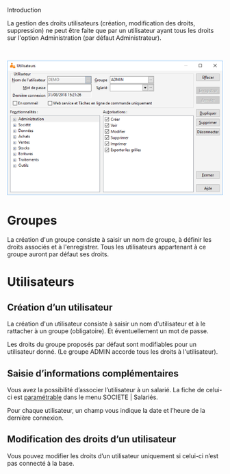 







Introduction



La gestion des droits utilisateurs (création, modification des droits, 
 suppression) ne peut être faite que par un utilisateur ayant tous les 
 droits sur l'option Administration (par défaut Administrateur).


 


![](../../assets/images/Utilisateurs/1/UtilisateurSelectionne.png)


# Groupes


La création d'un groupe consiste à saisir un nom de groupe, à définir 
 les droits associés et à l'enregistrer. Tous les utilisateurs appartenant 
 à ce groupe auront par défaut ses droits.


# Utilisateurs


## Création d’un utilisateur


La création d'un utilisateur consiste à saisir un nom d'utilisateur 
 et à le rattacher à un groupe (obligatoire). Et éventuellement un mot 
 de passe.


Les droits du groupe proposés par défaut sont modifiables pour un utilisateur 
 donné. (Le groupe ADMIN accorde tous les droits à l'utilisateur).


## Saisie d’informations complémentaires


Vous avez la possibilité d’associer l’utilisateur à un salarié. La fiche 
 de celui-ci est [paramétrable](../../Salaries/3/OngletAffectations.htm) 
 dans le menu SOCIETE | Salariés.


Pour chaque utilisateur, un champ vous indique la date et l’heure de 
 la dernière connexion.


## Modification des droits d’un utilisateur


Vous pouvez modifier les droits d’un utilisateur uniquement si celui-ci 
 n’est pas connecté à la base.


